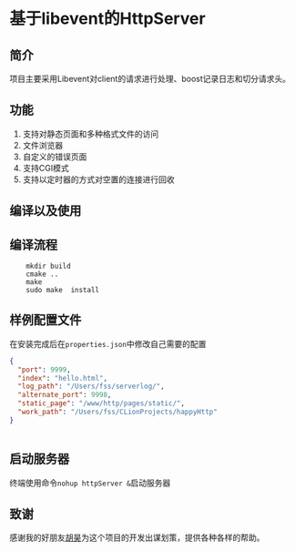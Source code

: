 # 基于libevent的HttpServer



## 简介
项目主要采用Libevent对client的请求进行处理、boost记录日志和切分请求头。
## 功能

1. 支持对静态页面和多种格式文件的访问
2. 文件浏览器
3. 自定义的错误页面
4. 支持CGI模式
5. 支持以定时器的方式对空置的连接进行回收


## 编译以及使用

## 编译流程
```shell
    mkdir build
    cmake ..
    make 
    sudo make  install
```

## 样例配置文件
在安装完成后在`properties.json`中修改自己需要的配置
```JSON
{
  "port": 9999,
  "index": "hello.html",
  "log_path": "/Users/fss/serverlog/",
  "alternate_port": 9998,
  "static_page": "/www/http/pages/static/",
  "work_path": "/Users/fss/CLionProjects/happyHttp"
}



```




## 启动服务器
终端使用命令`nohup httpServer &`启动服务器

## 致谢
感谢我的好朋友[胡昊](https://github.com/1120023921)为这个项目的开发出谋划策，提供各种各样的帮助。